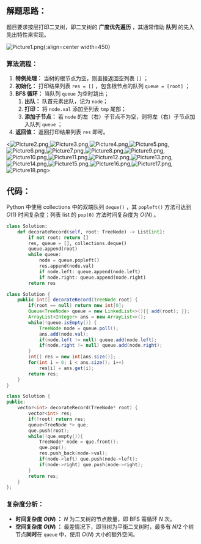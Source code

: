 ## 解题思路：

题目要求按层打印二叉树，即二叉树的 **广度优先遍历** ，其通常借助 **队列** 的先入先出特性来实现。

![Picture1.png](https://pic.leetcode-cn.com/a872b50fa42011748437ec9123d8f77a104b3d528880efca8b212f91d115f835-Picture1.png){:align=center width=450}

### 算法流程：

1. **特例处理：** 当树的根节点为空，则直接返回空列表 `[]` ；
2. **初始化：** 打印结果列表 `res = []` ，包含根节点的队列 `queue = [root]` ；
3. **BFS 循环：** 当队列 `queue` 为空时跳出；
    1. **出队：** 队首元素出队，记为 `node`；
    2. **打印：** 将 `node.val` 添加至列表 `tmp` 尾部；
    3. **添加子节点：** 若 `node` 的左（右）子节点不为空，则将左（右）子节点加入队列 `queue` ；
4. **返回值：** 返回打印结果列表 `res` 即可。

<![Picture2.png](https://pic.leetcode-cn.com/1943050c7d48251cadc2c52545ce067a8fbec1c6b1960ef287c51a18fec55dd7-Picture2.png),![Picture3.png](https://pic.leetcode-cn.com/1605540168-GqnDPn-Picture3.png),![Picture4.png](https://pic.leetcode-cn.com/ec82e40de2bfb211f8195545ee1b72d5fb4c9c5518c49e61874182ff142c359f-Picture4.png),![Picture5.png](https://pic.leetcode-cn.com/3e0bf6c4209905c972ae73a3793323b59352f4cb219d218ce238baeb7a4f815b-Picture5.png),![Picture6.png](https://pic.leetcode-cn.com/352c729f306dd3c6d3a8ea04c90eb5fbfb1607ae8b5dcf1e57a4124d77bb4a17-Picture6.png),![Picture7.png](https://pic.leetcode-cn.com/bdbad0817bdf85ba5f4d01e8d06f6dc82b295f15f27498ed8e314344707c9cd2-Picture7.png),![Picture8.png](https://pic.leetcode-cn.com/5e54460c69fcef7fb86277da6b8d132dbe652bdf540558ae0a5c8b22ae94a49e-Picture8.png),![Picture9.png](https://pic.leetcode-cn.com/49c7a62abdd0e1a5af2ada6fd1f0e5f10e7304fe60c321e9e674bf3814db5ad8-Picture9.png),![Picture10.png](https://pic.leetcode-cn.com/8eea301df52d3e40e95cd42b871b560859a9fcb867507338dd98ff5d5a5fb5be-Picture10.png),![Picture11.png](https://pic.leetcode-cn.com/782e1e35a19754d4ab9d19e1c44504ec364c13007b5d12ecf5598e7af7149758-Picture11.png),![Picture12.png](https://pic.leetcode-cn.com/fcfeb4448d3123c19122d18babb93ef110ea693fb809427d8eb63cef59d03888-Picture12.png),![Picture13.png](https://pic.leetcode-cn.com/b9a578c85d3bb8c08170809f0f61f18db52e1cb74c7f5439d313f7aaba1eaa6c-Picture13.png),![Picture14.png](https://pic.leetcode-cn.com/d6cc7b71c747140178c5096b489ae4dbf246121dac61dfe24c253ba28c0402b1-Picture14.png),![Picture15.png](https://pic.leetcode-cn.com/ee5d52b5bdc79d5ec04d82a6249e7e03aaa4707be4384aa29cc960d48066e290-Picture15.png),![Picture16.png](https://pic.leetcode-cn.com/8ffed118931f0c49efcd1acd637a832e7e885083d6f40fc7f6b0fc6b42099a57-Picture16.png),![Picture17.png](https://pic.leetcode-cn.com/0626f28e8c1aff530808ce78863f6dcca4ffda747acfaeb831572f5fff90f597-Picture17.png),![Picture18.png](https://pic.leetcode-cn.com/d7a1a57e60db621c5213a170ff8bb8ad2545ea4cfd07ca98b12525aea38ad38a-Picture18.png)>

## 代码：

Python 中使用 collections 中的双端队列 `deque()` ，其 `popleft()` 方法可达到 $O(1)$ 时间复杂度；列表 list 的 `pop(0)` 方法时间复杂度为 $O(N)$ 。

```Python []
class Solution:
    def decorateRecord(self, root: TreeNode) -> List[int]:
        if not root: return []
        res, queue = [], collections.deque()
        queue.append(root)
        while queue:
            node = queue.popleft()
            res.append(node.val)
            if node.left: queue.append(node.left)
            if node.right: queue.append(node.right)
        return res
```

```Java []
class Solution {
    public int[] decorateRecord(TreeNode root) {
        if(root == null) return new int[0];
        Queue<TreeNode> queue = new LinkedList<>(){{ add(root); }};
        ArrayList<Integer> ans = new ArrayList<>();
        while(!queue.isEmpty()) {
            TreeNode node = queue.poll();
            ans.add(node.val);
            if(node.left != null) queue.add(node.left);
            if(node.right != null) queue.add(node.right);
        }
        int[] res = new int[ans.size()];
        for(int i = 0; i < ans.size(); i++)
            res[i] = ans.get(i);
        return res;
    }
}
```

```C++ []
class Solution {
public:
    vector<int> decorateRecord(TreeNode* root) {
        vector<int> res;
        if(!root) return res;
        queue<TreeNode *> que;
        que.push(root);
        while(!que.empty()){
            TreeNode* node = que.front();
            que.pop();
            res.push_back(node->val);
            if(node->left) que.push(node->left);
            if(node->right) que.push(node->right);
        }
        return res;
    }
};
```

### 复杂度分析：

- **时间复杂度 $O(N)$ ：** $N$ 为二叉树的节点数量，即 BFS 需循环 $N$ 次。
- **空间复杂度 $O(N)$ ：** 最差情况下，即当树为平衡二叉树时，最多有 $N/2$ 个树节点**同时**在 `queue` 中，使用 $O(N)$ 大小的额外空间。
